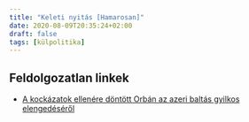 ```yaml
---
title: "Keleti nyitás [Hamarosan]"
date: 2020-08-09T20:35:24+02:00
draft: false
tags: [külpolitika]
---
```


## Feldolgozatlan linkek

- [A kockázatok ellenére döntött Orbán az azeri baltás gyilkos elengedéséről](https://www.origo.hu/itthon/20120911-orban-viktor-dontese-volt-az-azeri-baltas-gyilkos-kiadatasa.html)